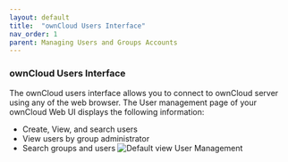 ```yaml
---
layout: default
title:  "ownCloud Users Interface"
nav_order: 1
parent: Managing Users and Groups Accounts
---
```


### ownCloud Users Interface

The ownCloud users interface allows you to connect to ownCloud server using any of the web browser. The User management page of your ownCloud Web UI displays the following information:
- Create, View, and search users
- View users by group administrator 
- Search groups and users
![Default view User Management](/images/default_view_user_management)

